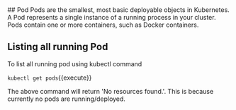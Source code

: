 
<br>
<br>
## Pod
Pods are the smallest, most basic deployable objects in Kubernetes. A Pod represents a single instance of a running process in your cluster. Pods contain one or more containers, such as Docker containers.



## Listing all running Pod

To list all running pod using kubectl command

`kubectl get pods`{{execute}}

The above command will return 'No resources found.'.  This is because currently no pods are running/deployed.